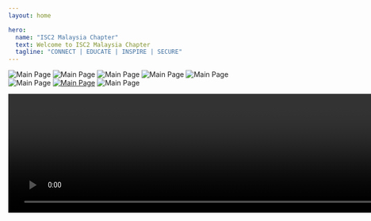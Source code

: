 ```yaml
---
layout: home

hero:
  name: "ISC2 Malaysia Chapter"
  text: Welcome to ISC2 Malaysia Chapter
  tagline: "CONNECT | EDUCATE | INSPIRE | SECURE"
---
```


![Main Page](/main-1.png)
![Main Page](/main-2.png)
![Main Page](/main-3.png)
![Main Page](/main-4.png)
![Main Page](/main-5.png)
![Main Page](/main-6.png)
[![Main Page](/main-7.png)](https://www.isc2.org/training/partners)
![Main Page](/main-8.png)

<video width="1500" height="240" controls>
  <source src="/the-cybersecurity-cxo-mindset-conference.mp4" type="video/mp4">
Your browser does not support the video tag.
</video>